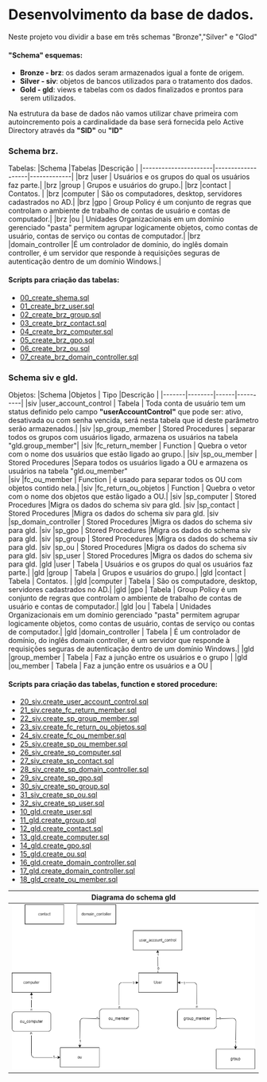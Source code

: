 # Desenvolvimento da base de dados.

Neste projeto vou dividir a base em três schemas "Bronze","Silver" e "Glod"

#### "Schema" esquemas:
+ <b>Bronze - brz</b>: os dados seram armazenados igual a fonte de origem.
+ <b>Silver - siv</b>: objetos de bancos utilizados para o tratamento dos dados.
+ <b>Gold - gld</b>: views e tabelas com os dados finalizados e prontos para serem utilizados.

Na estrutura da base de dados não vamos utilizar chave primeira com autoincremento pois a cardinalidade da base será fornecida pelo Active Directory através da <b>"SID"</b> ou <b>"ID"</b>  

###  Schema brz.

Tabelas:
|Schema |Tabelas |Descrição |
|----------------------|-------------------|-------------|
|brz |user | Usuários e os grupos do qual os usuários faz parte.|
|brz |group | Grupos e usuários do grupo.|
|brz |contact | Contatos. |
|brz |computer | São os computadores, desktop, servidores cadastrados no AD.|
|brz |gpo | Group Policy é um conjunto de regras que controlam o ambiente de trabalho de contas de usuário e contas de    computador.|
|brz |ou | Unidades Organizacionais em um domínio gerenciado "pasta" permitem agrupar logicamente objetos, como contas de usuário, contas de serviço ou contas de computador.|
|brz |domain_controller |É um controlador de domínio, do inglês domain controller, é um servidor que responde à requisições seguras de autenticação dentro de um domínio Windows.|

#### Scripts para criação das tabelas:

- [00_create_shema.sql](https://github.com/maxabelardo/DBActiveDirectory/blob/main/Base_de_dados/00_create_shema.sql)
- [01_create_brz_user.sql](https://github.com/maxabelardo/DBActiveDirectory/blob/main/Base_de_dados/01_create_brz_user.sql)
- [02_create_brz_group.sql](https://github.com/maxabelardo/DBActiveDirectory/blob/main/Base_de_dados/02_create_brz_group.sql)
- [03_create_brz_contact.sql](https://github.com/maxabelardo/DBActiveDirectory/blob/main/Base_de_dados/03_create_brz_contact.sql)
- [04_create_brz_computer.sql](https://github.com/maxabelardo/DBActiveDirectory/blob/main/Base_de_dados/04_create_brz_computer.sql)
- [05_create_brz_gpo.sql](https://github.com/maxabelardo/DBActiveDirectory/blob/main/Base_de_dados/05_create_brz_gpo.sql)
- [06_create_brz_ou.sql](https://github.com/maxabelardo/DBActiveDirectory/blob/main/Base_de_dados/06_create_brz_ou.sql)
- [07_create_brz_domain_controller.sql](https://github.com/maxabelardo/DBActiveDirectory/tree/main/Base_de_dados)


###  Schema siv e gld.

Objetos:
|Schema |Objetos | Tipo |Descrição |
|-------|--------|------|----------|
|siv |user_account_control | Tabela | Toda conta de usuário tem um status definido pelo campo <b>"userAccountControl"</b> que pode ser: ativo, desativada ou com senha vencida, será nesta tabela que id deste parâmetro serão armazenados.|
|siv |sp_group_member      | Stored Procedures | separar todos os grupos com usuários ligado, armazena os usuários na tabela "gld.group_member"|
|siv |fc_return_member     | Function | Quebra o vetor com o nome dos usuários que estão ligado ao grupo.|
|siv |sp_ou_member         | Stored Procedures |Separa todos os usuários ligado a OU e armazena os usuários na tabela "gld.ou_member"   
|siv |fc_ou_member         | Function | é usado para separar todos os OU com objetos contido nela.|
|siv |fc_return_ou_objetos | Function | Quebra o vetor com o nome dos objetos que estão ligado a OU.| 
|siv |sp_computer          | Stored Procedures |Migra os dados do schema siv para gld.
|siv |sp_contact           | Stored Procedures |Migra os dados do schema siv para gld.
|siv |sp_domain_controller | Stored Procedures |Migra os dados do schema siv para gld.
|siv |sp_gpo               | Stored Procedures |Migra os dados do schema siv para gld.
|siv |sp_group             | Stored Procedures |Migra os dados do schema siv para gld.
|siv |sp_ou                | Stored Procedures |Migra os dados do schema siv para gld.
|siv |sp_user              | Stored Procedures |Migra os dados do schema siv para gld.
|gld |user                 | Tabela |  Usuários e os grupos do qual os usuários faz parte.|
|gld |group                | Tabela |  Grupos e usuários do grupo.|
|gld |contact              | Tabela |  Contatos. |
|gld |computer             | Tabela |  São os computadore, desktop, servidores cadastrados no AD.|
|gld |gpo                  | Tabela |  Group Policy é um conjunto de regras que controlam o ambiente de trabalho de contas de usuário e contas de    computador.|
|gld |ou                   | Tabela |  Unidades Organizacionais em um domínio gerenciado "pasta" permitem agrupar logicamente objetos, como contas de usuário, contas de serviço ou contas de computador.|
|gld |domain_controller    | Tabela | É um controlador de domínio, do inglês domain controller, é um servidor que responde à requisições seguras de autenticação dentro de um domínio Windows.|
|gld |group_member         | Tabela | Faz a junção entre os usuários e o grupo  |
|gld |ou_member            | Tabela | Faz a junção entre os usuários e a OU |


#### Scripts para criação das tabelas, function e stored procedure:

- [20_siv.create_user_account_control.sql](https://github.com/maxabelardo/DBActiveDirectory/blob/main/Base_de_dados/20_siv.create_user_account_control.sql)
- [21_siv.create_fc_return_member.sql](https://github.com/maxabelardo/DBActiveDirectory/blob/main/Base_de_dados/21_siv.create_fc_return_member.sql)
- [22_siv.create_sp_group_member.sql](https://github.com/maxabelardo/DBActiveDirectory/blob/main/Base_de_dados/22_siv.create_sp_group_member.sql)
- [23_siv.create_fc_return_ou_objetos.sql](https://github.com/maxabelardo/DBActiveDirectory/blob/main/Base_de_dados/23_siv.create_fc_return_ou_objetos.sql)
- [24_siv.create_fc_ou_member.sql](https://github.com/maxabelardo/DBActiveDirectory/blob/main/Base_de_dados/24_siv.create_fc_ou_member.sql)
- [25_siv.create_sp_ou_member.sql](https://github.com/maxabelardo/DBActiveDirectory/blob/main/Base_de_dados/25_siv.create_sp_ou_member.sql)
- [26_siv_create_sp_computer.sql](https://github.com/maxabelardo/DBActiveDirectory/blob/main/Base_de_dados/26_siv_create_sp_computer.sql)
- [27_siv_create_sp_contact.sql](https://github.com/maxabelardo/DBActiveDirectory/blob/main/Base_de_dados/27_siv_create_sp_contact.sql)
- [28_siv_create_sp_domain_controller.sql](https://github.com/maxabelardo/DBActiveDirectory/blob/main/Base_de_dados/28_siv_create_sp_domain_controller.sql)
- [29_siv_create_sp_gpo.sql](https://github.com/maxabelardo/DBActiveDirectory/blob/main/Base_de_dados/29_siv_create_sp_gpo.sql)
- [30_siv_create_sp_group.sql](https://github.com/maxabelardo/DBActiveDirectory/blob/main/Base_de_dados/30_siv_create_sp_group.sql)
- [31_siv_create_sp_ou.sql](https://github.com/maxabelardo/DBActiveDirectory/blob/main/Base_de_dados/31_siv_create_sp_ou.sql)
- [32_siv_create_sp_user.sql](https://github.com/maxabelardo/DBActiveDirectory/blob/main/Base_de_dados/32_siv_create_sp_user.sql)
- [10_gld.create_user.sql](https://github.com/maxabelardo/DBActiveDirectory/blob/main/Base_de_dados/10_gld.create_user.sql)
- [11_gld.create_group.sql](https://github.com/maxabelardo/DBActiveDirectory/blob/main/Base_de_dados/11_gld.create_group.sql)
- [12_gld.create_contact.sql](https://github.com/maxabelardo/DBActiveDirectory/blob/main/Base_de_dados/12_gld.create_contact.sql)
- [13_gld.create_computer.sql](https://github.com/maxabelardo/DBActiveDirectory/blob/main/Base_de_dados/13_gld.create_computer.sql)
- [14_gld.create_gpo.sql](https://github.com/maxabelardo/DBActiveDirectory/blob/main/Base_de_dados/14_gld.create_gpo.sql)
- [15_gld.create_ou.sql](https://github.com/maxabelardo/DBActiveDirectory/blob/main/Base_de_dados/15_gld.create_ou.sql)
- [16_gld.create_domain_controller.sql](https://github.com/maxabelardo/DBActiveDirectory/blob/main/Base_de_dados/16_gld_create_group_member.sql)
- [17_gld.create_domain_controller.sql](https://github.com/maxabelardo/DBActiveDirectory/blob/main/Base_de_dados/17_gld.create_domain_controller.sql)
- [18_gld_create_ou_member.sql](https://github.com/maxabelardo/DBActiveDirectory/blob/main/Base_de_dados/18_gld_create_ou_member.sql)


|Diagrama do schema gld|
|-|
|![image](https://github.com/maxabelardo/DBActiveDirectory/blob/main/Imagens/diagrama_gld.png?raw=true)|


